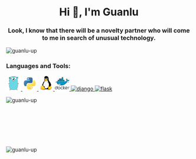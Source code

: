<h1 align="center">Hi 👋, I'm Guanlu</h1>
<h3 align="center">Look, I know that there will be a novelty partner who will come to me in search of unusual technology.</h3>

<p align="left"> 
    <img src="https://komarev.com/ghpvc/?username=guanlu-up&label=Profile%20views&color=0e75b6&style=flat" alt="guanlu-up" /> 
</p>


<h3 align="left">Languages and Tools:</h3>
<p align="left"> 
    <a href="https://golang.org" target="_blank" rel="noreferrer"> 
        <img src="https://raw.githubusercontent.com/devicons/devicon/master/icons/go/go-original.svg" alt="go" width="40" height="40"/> 
    </a> 
    <a href="https://www.python.org" target="_blank" rel="noreferrer"> 
        <img src="https://raw.githubusercontent.com/devicons/devicon/master/icons/python/python-original.svg" alt="python" width="40" height="40"/> 
    </a> 
    <a href="https://www.linux.org/" target="_blank" rel="noreferrer"> 
        <img src="https://raw.githubusercontent.com/devicons/devicon/master/icons/linux/linux-original.svg" alt="linux" width="40" height="40"/> 
    </a>
    <a href="https://www.docker.com/" target="_blank" rel="noreferrer"> 
        <img src="https://raw.githubusercontent.com/devicons/devicon/master/icons/docker/docker-original-wordmark.svg" alt="docker" width="40" height="40"/> 
    </a>
    <a href="https://www.djangoproject.com/" target="_blank" rel="noreferrer"> 
        <img src="https://cdn.worldvectorlogo.com/logos/django.svg" alt="django" width="40" height="40"/> 
    </a>
    <a href="https://flask.palletsprojects.com/" target="_blank" rel="noreferrer"> 
        <img src="https://www.vectorlogo.zone/logos/pocoo_flask/pocoo_flask-icon.svg" alt="flask" width="40" height="40"/> 
    </a>
</p>



<p>
    <img align="left" src="https://github-readme-stats.vercel.app/api/top-langs?username=guanlu-up&show_icons=true&locale=en&layout=compact" alt="guanlu-up" />
</p>
<br>
<br>
<br>
<br>
<br>
<br>
<br>
<p>
    <img align="center" src="https://github-readme-stats.vercel.app/api?username=guanlu-up&show_icons=true&locale=en" alt="guanlu-up" />
</p>
